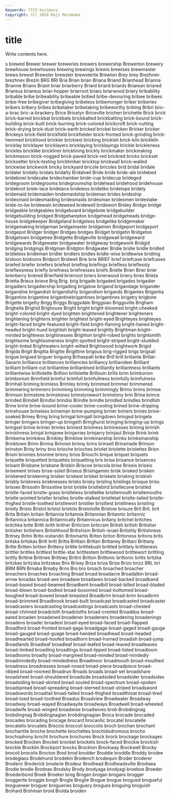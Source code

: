 ```yaml
---
Keywords: 7723 kojimura
Copyright: (C) 2024 Koji Murakami
---
```


# title

Write contents here.



s brewed Brewer
brewer breweries brewers brewership Brewerton brewery brewhouse brewhouses brewing brewings
brewis brewises brewmaster brews brewst Brewster brewster brewsterite Brewton Brey
brey Brezhnev brezhnev Brezin BRG BRI Bria Brian brian Briana
Briand Brianhead Brianna Brianne Briano Briant briar briarberry Briard briard
briards Briarean briared Briareus briareus briar-hopper briarroot briars briarwood briary
bribability bribable bribe bribeability bribeable bribed bribe-devouring bribee bribees bribe-free
bribegiver bribegiving bribeless bribemonger briber briberies bribers bribery bribes bribetaker
bribetaking bribeworthy bribing Bribri bric-a-brac bric-a-brackery Brice Bricelyn Briceville brichen
brichette Brick brick brick-barred brickbat brickbats brickbatted brickbatting brick-bound brick-building
brick-built brick-burning brick-colored brickcroft brick-cutting brick-drying brick-dust brick-earth bricked brickel
bricken Bricker bricker Brickeys brick-field brickfield brickfielder brick-fronted brick-grinding brick-hemmed
brickhood brickier brickiest bricking brickish brick-kiln brickkiln bricklay bricklayer bricklayers
bricklaying bricklayings brickle brickleness brickles bricklike brickliner bricklining brickly brickmaker
brickmaking brickmason brick-nogged brick-paved brick-red brickred bricks brickset bricksetter brick-testing
bricktimber bricktop brickwall brick-walled brickwise brickwork bricky brickyard bricole bricoles
brid bridal bridale bridaler bridally bridals bridalty Bridalveil Bride bride
bride-ale bridebed bridebowl bridecake bridechamber bride-cup bridecup bridegod bridegroom bridegrooms
bridegroomship bridehead bridehood bridehouse brideknot bride-lace bridelace brideless bridelike bridelope
bridely bridemaid bridemaiden bridemaidship brideman brides brideship bridesmaid bridesmaiding bridesmaids
bridesman bridesmen bridestake bride-to-be bridewain brideweed bridewell bridewort Bridey Bridge
bridge bridgeable bridgeables bridgeboard bridgebote bridgebuilder bridgebuilding bridged Bridgehampton bridgehead
bridgeheads bridge-house bridgekeeper Bridgeland bridgeless bridgelike bridgemaker bridgemaking bridgeman bridgemaster
bridgemen Bridgeport bridgeport bridgepot Bridger bridger Bridges bridges Bridget bridgetin
Bridgeton Bridgetown bridgetree Bridgette Bridgeville bridgewall bridgeward bridgewards Bridgewater bridgewater
bridgeway bridgework Bridgid bridging bridgings Bridgman Bridgton Bridgwater Bridie bridie
bridle bridled bridleless bridleman bridler bridlers bridles bridle-wise bridlewise bridling
bridoon bridoons Bridport Bridwell Brie brie BRIEF brief briefcase briefcases
briefed briefer briefers briefest briefing briefings briefless brieflessly brieflessness briefly
briefness briefnesses briefs Brielle Brien Brier brier brierberry briered Brierfield
brierroot briers brierwood briery bries Brieta Brietta Brieux brieve Brig
Brig. brig brigade brigaded brigades brigadier brigadiers brigadiership brigading brigalow
brigand brigandage brigander brigandine brigandish brigandishly brigandism brigands Brigantes Brigantia
Brigantine brigantine brigantinebrigantines brigantines brigatry brigbote Brigette brigetty Brigg Briggs
Briggsdale Briggsian Briggsville Brigham Brighella Brighid Brighouse Bright bright bright-bloomed
bright-cheeked bright-colored bright-dyed brighten brightened brightener brighteners brightening brightens brighter
brightest bright-eyed Brighteyes brighteyes bright-faced bright-featured bright-field bright-flaming bright-haired bright-headed
bright-hued brightish bright-leaved brightly Brightman bright-minded brightness brightnesses Brighton bright-robed
brights brightsmith brightsome brightsomeness bright-spotted bright-striped bright-studded bright-tinted Brightwaters bright-witted
Brightwood brightwork Brigid Brigida Brigit Brigitta Brigitte Brigittine brigous brig-rigged
brigs brigsail brigue brigued briguer briguing Brihaspati brike Brill brill
brillante Brillat-Savarin brilliance brilliances brilliancies brilliancy brilliandeer Brilliant brilliant brilliant-cut
brilliantine brilliantined brilliantly brilliantness brilliants brilliantwise brilliolette Brillion brillolette Brillouin
brills brim brimborion brimborium Brimfield brimful brimfull brimfullness brimfully brimfulness
Brimhall briming brimless Brimley brimly brimmed brimmer brimmered brimmering brimmers
brimmimg brimming brimmingly Brimo brims brimse Brimson brimstone brimstones brimstonewort
brimstony brin Brina brince brinded Brindell Brindisi brindisi Brindle brindle
brindled brindles brindlish Brine brine brine-bound brine-cooler brine-cooling brined brine-dripping
brinehouse brineless brineman brine-pumping briner briners brines brine-soaked Briney Bring
bring bringal bringall bringdown bringed bringela bringer bringers bringer-up bringeth
Bringhurst bringing bringing-up brings bringsel brinie brinier brinies briniest brininess
brininesses brining brinish brinishness brinjal brinjaree brinjarries brinjarry brinjaul Brinje
Brink brink Brinkema brinkless Brinkley Brinklow brinkmanship brinks brinksmanship Brinktown
Brinn Brinna Brinnon brinny brins brinsell Brinsmade Brinson brinston Briny
briny brio brioche brioches briolet briolette briolettes Brion Brioni brionies
brionine briony brios Brioschi brique briquet briquets briquette briquetted briquettes
briquetting bris brisa brisance brisances brisant Brisbane brisbane Brisbin Briscoe
briscola brise Briseis briseis brisement brises brise-soleil Briseus Brisingamen brisk
brisked brisken briskened briskening brisker briskest brisket briskets brisking briskish
briskly briskness brisknesses brisks brisky brisling brislings brisque briss brisses
Brissotin Brissotine brist bristle bristlebird bristlecone bristled bristle-faced bristle-grass bristleless
bristlelike bristlemouth bristlemouths bristle-pointed bristler bristles bristle-stalked bristletail bristle-tailed bristle-thighed
bristle-toothed bristlewort bristlier bristliest bristliness bristling bristly Bristo Bristol bristol
bristols Bristolville Bristow brisure Brit Brit. brit Brita Britain britain
Britannia britannia Britannian Britannic britannic Britannica britannica Britannically Britannicus britany
britchel britches britchka brite Brith brith brither Briticism briticism British
british Britisher britisher britishers Britishhood Britishism British-israel Britishly Britishness Britney
Britni Brito-icelandic Britomartis Briton briton Britoness britons brits britska britskas
Britt britt Britta Brittain Brittan Brittaney Brittani Brittany Britte Britten
britten Britteny brittle brittlebush brittled brittlely brittleness brittler brittles brittlest
brittle-star brittlestem brittlewood brittlewort brittling brittly Brittne Brittnee Brittney Brittni
Britton Brittonic brittonic britts britzka britzkas britzska britzskas Brix Brixey
Briza briza Brize Brizo brizz BRL brl BRM BRN Brnaba
Brnaby Brno Bro bro broach broached broacher broachers broaches broaching
Broad broad broadacre Broadalbin broad-arrow broadax broad-axe broadaxe broadaxes broad-backed
broadband broad-based broad-beamed Broadbent broadbill broad-billed broad-bladed broad-blown broad-bodied broad-bosomed
broad-bottomed broad-boughed broad-bowed broad-breasted Broadbrim broad-brim broadbrim broad-brimmed Broadbrook broad-built
broadcast broadcasted broadcaster broadcasters broadcasting broadcastings broadcasts broad-chested broad-chinned broadcloth
broadcloths broad-crested Broaddus broad-eared broaden broadened broadener broadeners broadening broadenings
broadens broader broadest broad-eyed broad-faced broad-flapped Broadford broad-fronted broad-gage broadgage
broad-gaged broad-gauge broad-gauged broad-guage broad-handed broadhead broad-headed broadhearted broad-hoofed broadhorn
broad-horned broadish broad-jump Broadlands Broadleaf broadleaf broad-leafed broad-leaved broadleaves broad-limbed
broadling broadlings broad-lipped broad-listed broadloom broadlooms broadly broad-margined broad-minded broad-mindedly
broadmindedly broad-mindedness Broadmoor broadmouth broad-mouthed broadness broadnesses broad-nosed broad-piece broadpiece
broad-ribbed broad-roomed Broadrun Broads broads broad-set broadshare broadsheet broad-shouldered broadside
broadsided broadsider broadsides broadsiding broad-skirted broad-souled broad-spectrum broad-spoken broadspread broad-spreading
broad-sterned broad-striped broadsword broadswords broadtail broad-tailed broad-thighed broadthroat broad-tired broad-toed
broad-toothed Broadus Broadview Broadwater Broadway broadway broad-wayed Broadwayite broadways Broadwell
broad-wheeled broadwife broad-winged broadwise broadwives brob Brobdingnag brobdingnag Brobdingnagian brobdingnagian
Broca brocade brocaded brocades brocading brocage brocard brocardic brocatel brocatelle
brocatello brocatels Broccio broccoli broccolis broch brochan brochant brochantite broche
brochette brochettes brochidodromous brocho brochophony brocht brochure brochures Brock brock
brockage brockages brocked Brocken Brocket brocket brockets brock-faced Brockie brockish
brockle Brocklin Brockport brocks Brockton Brockway Brockwell Brocky brocoli brocolis
Brocton Brod brod brodder Broddie broddle Broddy brodee brodeglass Brodehurst
brodekin Brodench brodequin Broder broderer Broderic Broderick broderie Brodeur Brodhead
Brodheadsville Brodiaea Brodie brodie Brodnax Brodsky Brody brodyaga brodyagi broeboe
Broeder Broederbond Broek Broeker brog Brogan brogan brogans brogger broggerite
broggle brogh Brogle Broglie Brogue brogue brogued brogueful brogueneer broguer
brogueries broguery brogues broguing broguish Brohard Brohman broid Broida broiden
